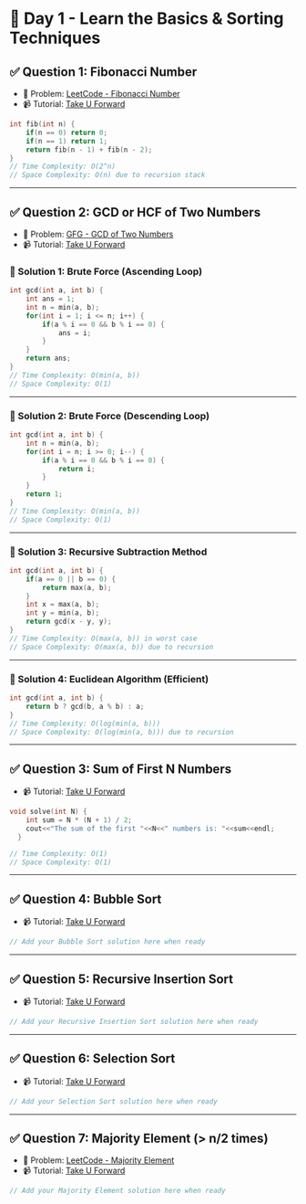 # 📅 Day 1 - Learn the Basics & Sorting Techniques

## ✅ Question 1: Fibonacci Number
- 🔗 Problem: [LeetCode - Fibonacci Number](https://leetcode.com/problems/fibonacci-number/)
- 📹 Tutorial: [Take U Forward](https://takeuforward.org/arrays/print-fibonacci-series-up-to-nth-term/)

```cpp
int fib(int n) {
    if(n == 0) return 0;
    if(n == 1) return 1;
    return fib(n - 1) + fib(n - 2);
}
// Time Complexity: O(2^n)
// Space Complexity: O(n) due to recursion stack
```

---

## ✅ Question 2: GCD or HCF of Two Numbers
- 🔗 Problem: [GFG - GCD of Two Numbers](https://www.geeksforgeeks.org/problems/gcd-of-two-numbers3459/1)
- 📹 Tutorial: [Take U Forward](https://takeuforward.org/data-structure/find-gcd-of-two-numbers/)

### 🔹 Solution 1: Brute Force (Ascending Loop)
```cpp
int gcd(int a, int b) {
    int ans = 1;
    int n = min(a, b);
    for(int i = 1; i <= n; i++) {
        if(a % i == 0 && b % i == 0) {
            ans = i;
        }
    }
    return ans;
}
// Time Complexity: O(min(a, b))
// Space Complexity: O(1)
```

---

### 🔹 Solution 2: Brute Force (Descending Loop)
```cpp
int gcd(int a, int b) {
    int n = min(a, b);
    for(int i = n; i >= 0; i--) {
        if(a % i == 0 && b % i == 0) {
            return i;
        }
    }
    return 1;
}
// Time Complexity: O(min(a, b))
// Space Complexity: O(1)
```

---

### 🔹 Solution 3: Recursive Subtraction Method
```cpp
int gcd(int a, int b) {
    if(a == 0 || b == 0) {
        return max(a, b);
    }
    int x = max(a, b);
    int y = min(a, b);
    return gcd(x - y, y);
}
// Time Complexity: O(max(a, b)) in worst case
// Space Complexity: O(max(a, b)) due to recursion
```

---

### 🔹 Solution 4: Euclidean Algorithm (Efficient)
```cpp
int gcd(int a, int b) {
    return b ? gcd(b, a % b) : a;
}
// Time Complexity: O(log(min(a, b)))
// Space Complexity: O(log(min(a, b))) due to recursion
```

---

## ✅ Question 3: Sum of First N Numbers
- 📹 Tutorial: [Take U Forward](https://takeuforward.org/data-structure/sum-of-first-n-natural-numbers/)

```cpp
void solve(int N) {
    int sum = N * (N + 1) / 2;
    cout<<"The sum of the first "<<N<<" numbers is: "<<sum<<endl;
  }

// Time Complexity: O(1)
// Space Complexity: O(1)
```

---

## ✅ Question 4: Bubble Sort
- 📹 Tutorial: [Take U Forward](https://takeuforward.org/data-structure/bubble-sort-algorithm/)

```cpp
// Add your Bubble Sort solution here when ready
```

---

## ✅ Question 5: Recursive Insertion Sort
- 📹 Tutorial: [Take U Forward](https://takeuforward.org/arrays/recursive-insertion-sort-algorithm/)

```cpp
// Add your Recursive Insertion Sort solution here when ready
```

---

## ✅ Question 6: Selection Sort
- 📹 Tutorial: [Take U Forward](https://takeuforward.org/sorting/selection-sort-algorithm/)

```cpp
// Add your Selection Sort solution here when ready
```

---

## ✅ Question 7: Majority Element (> n/2 times)
- 🔗 Problem: [LeetCode - Majority Element](https://leetcode.com/problems/majority-element/)
- 📹 Tutorial: [Take U Forward](https://takeuforward.org/data-structure/find-the-majority-element-that-occurs-more-than-n-2-times/)

```cpp
// Add your Majority Element solution here when ready
```
